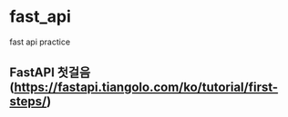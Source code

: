 # fast_api 
fast api practice

## FastAPI 첫걸음 (https://fastapi.tiangolo.com/ko/tutorial/first-steps/)


